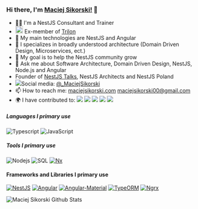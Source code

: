 ### Hi there, I'm [Maciej Sikorski!](http://maciejsikorski.com) 👋

- 🧑‍💻 I'm a NestJS Consultant and Trainer
- <img src="https://trilon.io/favicon.ico" width="20px"> Ex-member of [Trilon](https://trilon.io)
- 👯 My main technologies are NestJS and Angular
- 🔭 I specializes in broadly understood architecture (Domain Driven Design, Microservices, ect.)
- 💪 My goal is to help the NestJS community grow
- 💬 Ask me about Software Architecture, Domain Driven Design, NestJS, Node.js and Angular
- Founder of [NestJS Talks](https://www.nestjs-talks.com), NestJS Architects and NestJS Poland
- ![](https://img.shields.io/badge/--000000?style=flat&logo=Twitter)Social media: [@_MaciejSikorski](https://twitter.com/@_MaciejSikorski)
- 📫 How to reach me: [maciejsikorski.com](http://maciejsikorski.com) [maciejsikorski00@gmail.com](mailto:maciejsikorski00@gmail.com)
- 🌍 I have contributed to: [![](https://img.shields.io/badge/-@nestjs/nest-000000?style=flat&logo=NestJS&logoColor=ed1543)](https://github.com/nestjs/nest)
[![](https://img.shields.io/badge/-fastify/fastify%20cors-000000?style=flat&logo=Fastify&logoColor=black)](https://github.com/fastify/fastify-cors)
[![](https://img.shields.io/badge/-Pimp%20My%20Pr-000000)](https://github.com/valueadd-poland/pimp-my-pr)
[![](https://img.shields.io/badge/-@valueadd/nestjs%20packages-000000)](https://github.com/valueadd-poland/nestjs-packages)
[![](https://img.shields.io/badge/-@nestjs%20architects-000000)](https://github.com/@nestjs-architects/nx-ddd-plugin)


##### Languages I primary use

![Typescript](https://img.shields.io/badge/-Typescript-000000?style=flat&logo=Typescript&logoColor=6f97cc)
![JavaScript](https://img.shields.io/badge/-Javascript-000000?style=flat&logo=JavaScript)

##### Tools I primary use
![Nodejs](https://img.shields.io/badge/-Node.js-000000?style=flat&logo=node.js)
![SQL](https://img.shields.io/badge/-SQL-000000?style=flat&logo=postgresql&logoColor=32648c)
[![Nx](https://img.shields.io/badge/-Nx-000000?style=flat&logo=nx)](https://nx.dev)

#### Frameworks and Libraries I primary use

[![NestJS](https://img.shields.io/badge/-Nest-000000?style=flat&logo=NestJS&logoColor=ed1543)](https://nestjs.com/)
[![Angular](https://img.shields.io/badge/-Angular-000000?style=flat&logo=Angular&logoColor=dd0132)](https://angular.io/)
[![Angular-Material](https://img.shields.io/badge/-Angular%20Material-000000?style=flat&logo=Material%20Design)](https://material.angular.io/)
[![TypeORM](https://img.shields.io/badge/-TypeORM-000000?style=flat&logo=Antd)](https://typeorm.io/#/)
[![Ngrx](https://img.shields.io/badge/-Ngrx-000000?style=flat&logo=ReactiveX&logoColor=ba2bd3)](https://ngrx.io/)

![Maciej Sikorski Github Stats](https://github-readme-stats.anuraghazra1.vercel.app/api?username=Sikora00&show_icons=true&include_all_commits=true&theme=tokyonight)
